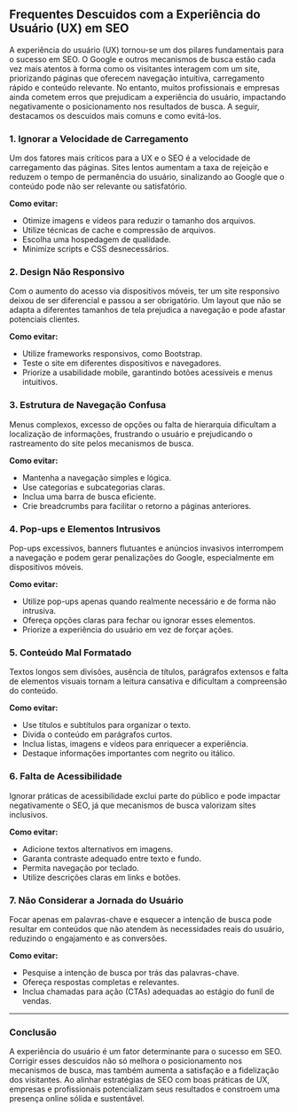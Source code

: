
## Frequentes Descuidos com a Experiência do Usuário (UX) em SEO

A experiência do usuário (UX) tornou-se um dos pilares fundamentais para o sucesso em SEO. O Google e outros mecanismos de busca estão cada vez mais atentos à forma como os visitantes interagem com um site, priorizando páginas que oferecem navegação intuitiva, carregamento rápido e conteúdo relevante. No entanto, muitos profissionais e empresas ainda cometem erros que prejudicam a experiência do usuário, impactando negativamente o posicionamento nos resultados de busca. A seguir, destacamos os descuidos mais comuns e como evitá-los.

### 1. Ignorar a Velocidade de Carregamento

Um dos fatores mais críticos para a UX e o SEO é a velocidade de carregamento das páginas. Sites lentos aumentam a taxa de rejeição e reduzem o tempo de permanência do usuário, sinalizando ao Google que o conteúdo pode não ser relevante ou satisfatório.

**Como evitar:**  
- Otimize imagens e vídeos para reduzir o tamanho dos arquivos.
- Utilize técnicas de cache e compressão de arquivos.
- Escolha uma hospedagem de qualidade.
- Minimize scripts e CSS desnecessários.

### 2. Design Não Responsivo

Com o aumento do acesso via dispositivos móveis, ter um site responsivo deixou de ser diferencial e passou a ser obrigatório. Um layout que não se adapta a diferentes tamanhos de tela prejudica a navegação e pode afastar potenciais clientes.

**Como evitar:**  
- Utilize frameworks responsivos, como Bootstrap.
- Teste o site em diferentes dispositivos e navegadores.
- Priorize a usabilidade mobile, garantindo botões acessíveis e menus intuitivos.

### 3. Estrutura de Navegação Confusa

Menus complexos, excesso de opções ou falta de hierarquia dificultam a localização de informações, frustrando o usuário e prejudicando o rastreamento do site pelos mecanismos de busca.

**Como evitar:**  
- Mantenha a navegação simples e lógica.
- Use categorias e subcategorias claras.
- Inclua uma barra de busca eficiente.
- Crie breadcrumbs para facilitar o retorno a páginas anteriores.

### 4. Pop-ups e Elementos Intrusivos

Pop-ups excessivos, banners flutuantes e anúncios invasivos interrompem a navegação e podem gerar penalizações do Google, especialmente em dispositivos móveis.

**Como evitar:**  
- Utilize pop-ups apenas quando realmente necessário e de forma não intrusiva.
- Ofereça opções claras para fechar ou ignorar esses elementos.
- Priorize a experiência do usuário em vez de forçar ações.

### 5. Conteúdo Mal Formatado

Textos longos sem divisões, ausência de títulos, parágrafos extensos e falta de elementos visuais tornam a leitura cansativa e dificultam a compreensão do conteúdo.

**Como evitar:**  
- Use títulos e subtítulos para organizar o texto.
- Divida o conteúdo em parágrafos curtos.
- Inclua listas, imagens e vídeos para enriquecer a experiência.
- Destaque informações importantes com negrito ou itálico.

### 6. Falta de Acessibilidade

Ignorar práticas de acessibilidade exclui parte do público e pode impactar negativamente o SEO, já que mecanismos de busca valorizam sites inclusivos.

**Como evitar:**  
- Adicione textos alternativos em imagens.
- Garanta contraste adequado entre texto e fundo.
- Permita navegação por teclado.
- Utilize descrições claras em links e botões.

### 7. Não Considerar a Jornada do Usuário

Focar apenas em palavras-chave e esquecer a intenção de busca pode resultar em conteúdos que não atendem às necessidades reais do usuário, reduzindo o engajamento e as conversões.

**Como evitar:**  
- Pesquise a intenção de busca por trás das palavras-chave.
- Ofereça respostas completas e relevantes.
- Inclua chamadas para ação (CTAs) adequadas ao estágio do funil de vendas.

---

### Conclusão

A experiência do usuário é um fator determinante para o sucesso em SEO. Corrigir esses descuidos não só melhora o posicionamento nos mecanismos de busca, mas também aumenta a satisfação e a fidelização dos visitantes. Ao alinhar estratégias de SEO com boas práticas de UX, empresas e profissionais potencializam seus resultados e constroem uma presença online sólida e sustentável.
```
